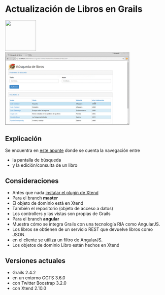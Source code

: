 
# Actualización de Libros en Grails

<img src="https://cloud.githubusercontent.com/assets/4549002/18517870/40a22aee-7a74-11e6-99e0-211e44d7bacf.png" width="100px;" height="100px;"/>
<br/>
<img src="video/demo.gif" width="80%" height="80%"/>

## Explicación

Se encuentra en [este apunte](https://docs.google.com/document/d/1g9Q7TxWU5hJu6_V8r63eSCek1EC1PCTL-f310XzDANE/edit#heading=h.z0vrvi6xk0zu)
donde se cuenta la navegación entre

* la pantalla de búsqueda
* y la edición/consulta de un libro

## Consideraciones

* Antes que nada [instalar el plugin de Xtend](http://uqbar-wiki.org/index.php?title=Integraci%C3%B3n_Grails_con_Xtend)
* Para el branch **master**
 * El objeto de dominio está en Xtend
 * También el repositorio (objeto de acceso a datos)
 * Los controllers y las vistas son propias de Grails
* Para el branch **angular**
 * Muestra cómo se integra Grails con una tecnología RIA como AngularJS. 
 * Los libros se obtienen de un servicio REST que devuelve libros como JSON.
 * en el cliente se utiliza un filtro de AngularJS. 
 * Los objetos de dominio Libro están hechos en Xtend 

## Versiones actuales

* Grails 2.4.2
* en un entorno GGTS 3.6.0
* con Twitter Boostrap 3.2.0
* con Xtend 2.10.0 

